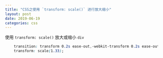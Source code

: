 ```yaml
---
title: "CSS之使用 `transform: scale()` 进行放大缩小"
layout: post
date: 2019-06-19
categories: css
---
```

使用 `transform: scale()`
放大或缩小 `div` 
```css
    transition: transform 0.2s ease-out,-webkit-transform 0.2s ease-out;
    transform: scale(1.33);
```
